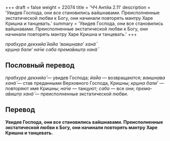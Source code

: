 +++
draft = false
weight = 22074
title = 'ЧЧ Антйа 2.11'
description = 'Увидев Господа, они все становились вайшнавами. Преисполненные экстатической любви к Богу, они начинали повторять мантру Харе Кришна и танцевать.'
summary = 'Увидев Господа, они все становились вайшнавами. Преисполненные экстатической любви к Богу, они начинали повторять мантру Харе Кришна и танцевать.'
+++

_прабхуре декхийа̄ йа̄йа ‘ваишн̣ава’ хан̃а̄  
кр̣шн̣а бали’ на̄че саба према̄вишт̣а хан̃а̄_

## Пословный перевод

_прабхуре_ _декхийа̄_ — увидев Господа; _йа̄йа_ — возвращаются; _ваишн̣ава_ _хан̃а̄_ — став преданными Верховного Господа, Кришны; _кр̣шн̣а_ _бали’_ — повторяют имя Кришны; _на̄че_ — танцуют; _саба_ — все они; _према_\-_а̄вишт̣а_ _хан̃а̄_ — преисполненные экстатической любви.

## Перевод

**Увидев Господа, они все становились вайшнавами. Преисполненные экстатической любви к Богу, они начинали повторять мантру Харе Кришна и танцевать.**
